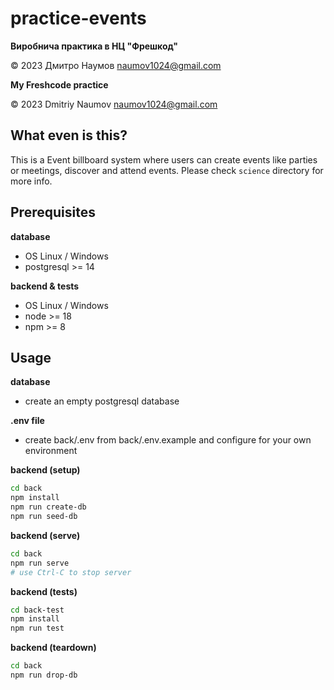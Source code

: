 # practice-events

**Виробнича практика в НЦ "Фрешкод"** 

&copy; 2023 Дмитро Наумов naumov1024@gmail.com

**My Freshcode practice**

&copy; 2023 Dmitriy Naumov naumov1024@gmail.com


## What even is this?

This is a Event billboard system where users can create events like parties 
or meetings, discover and attend events. Please check `science` directory for 
more info.


## Prerequisites

**database**
- OS Linux / Windows
- postgresql >= 14

**backend & tests**
- OS Linux / Windows
- node >= 18
- npm >= 8


## Usage

**database** 

- create an empty postgresql database

**.env file**

- create back/.env from back/.env.example and configure for your own environment

**backend (setup)**

```bash
cd back
npm install
npm run create-db
npm run seed-db
``` 

**backend (serve)**

```bash
cd back 
npm run serve
# use Ctrl-C to stop server
```

**backend (tests)**

```bash
cd back-test
npm install
npm run test
```

**backend (teardown)**

```bash
cd back
npm run drop-db
```

